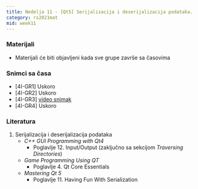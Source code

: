 ```yaml
---
title: Nedelja 11 - [Qt5] Serijalizacija i deserijalizacija podataka.
category: rs2021mat
mid: week11
---
```


### Materijali

- Materijali će biti objavljeni kada sve grupe završe sa časovima

### Snimci sa časa

- [4I-GR1] Uskoro
- [4I-GR2] Uskoro
- [4I-GR3] [video snimak](http://enastava.matf.bg.ac.rs/~nikola_ajzenhamer/2020-2021/rs/RS%2011/RS%2011_player.html)
- [4I-GR4] Uskoro

### Literatura

1. Serijalizacija i deserijalizacija podataka
    - _C++ GUI Programming with Qt4_
        - Poglavlje 12. Input/Output (zaključno sa sekcijom _Traversing Directories_)
    - _Game Programming Using QT_
        - Poglavlje 4. Qt Core Essentials
    - _Mastering Qt 5_
        - Poglavlje 11. Having Fun With Serialization
